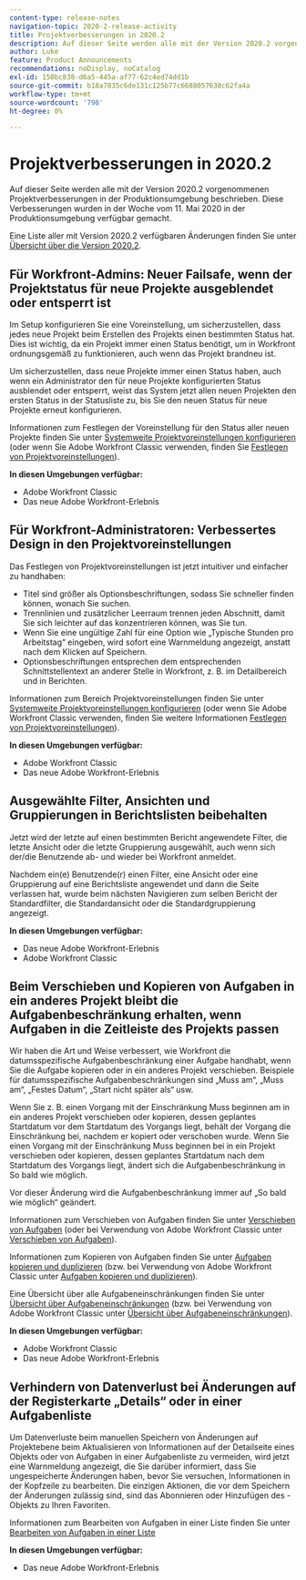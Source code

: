 ```yaml
---
content-type: release-notes
navigation-topic: 2020-2-release-activity
title: Projektverbesserungen in 2020.2
description: Auf dieser Seite werden alle mit der Version 2020.2 vorgenommenen Projektverbesserungen in der Produktionsumgebung beschrieben. Diese Verbesserungen wurden in der Woche vom 11. Mai 2020 in der Produktionsumgebung verfügbar gemacht.
author: Luke
feature: Product Announcements
recommendations: noDisplay, noCatalog
exl-id: 150bc838-d6a5-445a-af77-62c4ed74dd1b
source-git-commit: b18a7835c6de131c125b77c6688057638c62fa4a
workflow-type: tm+mt
source-wordcount: '798'
ht-degree: 0%

---
```


# Projektverbesserungen in 2020.2

Auf dieser Seite werden alle mit der Version 2020.2 vorgenommenen Projektverbesserungen in der Produktionsumgebung beschrieben. Diese Verbesserungen wurden in der Woche vom 11. Mai 2020 in der Produktionsumgebung verfügbar gemacht.

Eine Liste aller mit Version 2020.2 verfügbaren Änderungen finden Sie unter [Übersicht über die Version 2020.2](../../../product-announcements/product-releases/2020.2.-release-activity/2020-2-release-overview.md).

## Für Workfront-Admins: Neuer Failsafe, wenn der Projektstatus für neue Projekte ausgeblendet oder entsperrt ist

Im Setup konfigurieren Sie eine Voreinstellung, um sicherzustellen, dass jedes neue Projekt beim Erstellen des Projekts einen bestimmten Status hat. Dies ist wichtig, da ein Projekt immer einen Status benötigt, um in Workfront ordnungsgemäß zu funktionieren, auch wenn das Projekt brandneu ist.

Um sicherzustellen, dass neue Projekte immer einen Status haben, auch wenn ein Administrator den für neue Projekte konfigurierten Status ausblendet oder entsperrt, weist das System jetzt allen neuen Projekten den ersten Status in der Statusliste zu, bis Sie den neuen Status für neue Projekte erneut konfigurieren.

Informationen zum Festlegen der Voreinstellung für den Status aller neuen Projekte finden Sie unter [Systemweite Projektvoreinstellungen konfigurieren](../../../administration-and-setup/set-up-workfront/configure-system-defaults/set-project-preferences.md) (oder wenn Sie Adobe Workfront Classic verwenden, finden Sie [Festlegen von Projektvoreinstellungen](https://experienceleague.adobe.com/en/docs/workfront/using/home)).

**In diesen Umgebungen verfügbar:**

* Adobe Workfront Classic
* Das neue Adobe Workfront-Erlebnis

## Für Workfront-Administratoren: Verbessertes Design in den Projektvoreinstellungen

Das Festlegen von Projektvoreinstellungen ist jetzt intuitiver und einfacher zu handhaben:

* Titel sind größer als Optionsbeschriftungen, sodass Sie schneller finden können, wonach Sie suchen.
* Trennlinien und zusätzlicher Leerraum trennen jeden Abschnitt, damit Sie sich leichter auf das konzentrieren können, was Sie tun.
* Wenn Sie eine ungültige Zahl für eine Option wie „Typische Stunden pro Arbeitstag“ eingeben, wird sofort eine Warnmeldung angezeigt, anstatt nach dem Klicken auf Speichern.
* Optionsbeschriftungen entsprechen dem entsprechenden Schnittstellentext an anderer Stelle in Workfront, z. B. im Detailbereich und in Berichten.

Informationen zum Bereich Projektvoreinstellungen finden Sie unter [Systemweite Projektvoreinstellungen konfigurieren](../../../administration-and-setup/set-up-workfront/configure-system-defaults/set-project-preferences.md) (oder wenn Sie Adobe Workfront Classic verwenden, finden Sie weitere Informationen [Festlegen von Projektvoreinstellungen](https://experienceleague.adobe.com/en/docs/workfront/using/home)).

**In diesen Umgebungen verfügbar:**

* Adobe Workfront Classic
* Das neue Adobe Workfront-Erlebnis

## Ausgewählte Filter, Ansichten und Gruppierungen in Berichtslisten beibehalten

Jetzt wird der letzte auf einen bestimmten Bericht angewendete Filter, die letzte Ansicht oder die letzte Gruppierung ausgewählt, auch wenn sich der/die Benutzende ab- und wieder bei Workfront anmeldet.

Nachdem ein(e) Benutzende(r) einen Filter, eine Ansicht oder eine Gruppierung auf eine Berichtsliste angewendet und dann die Seite verlassen hat, wurde beim nächsten Navigieren zum selben Bericht der Standardfilter, die Standardansicht oder die Standardgruppierung angezeigt.

**In diesen Umgebungen verfügbar:**

* Das neue Adobe Workfront-Erlebnis
* Adobe Workfront Classic

## Beim Verschieben und Kopieren von Aufgaben in ein anderes Projekt bleibt die Aufgabenbeschränkung erhalten, wenn Aufgaben in die Zeitleiste des Projekts passen

Wir haben die Art und Weise verbessert, wie Workfront die datumsspezifische Aufgabenbeschränkung einer Aufgabe handhabt, wenn Sie die Aufgabe kopieren oder in ein anderes Projekt verschieben. Beispiele für datumsspezifische Aufgabenbeschränkungen sind „Muss am“, „Muss am“, „Festes Datum“, „Start nicht später als“ usw.

Wenn Sie z. B. einen Vorgang mit der Einschränkung Muss beginnen am in ein anderes Projekt verschieben oder kopieren, dessen geplantes Startdatum vor dem Startdatum des Vorgangs liegt, behält der Vorgang die Einschränkung bei, nachdem er kopiert oder verschoben wurde. Wenn Sie einen Vorgang mit der Einschränkung Muss beginnen bei in ein Projekt verschieben oder kopieren, dessen geplantes Startdatum nach dem Startdatum des Vorgangs liegt, ändert sich die Aufgabenbeschränkung in So bald wie möglich.

Vor dieser Änderung wird die Aufgabenbeschränkung immer auf „So bald wie möglich“ geändert.

Informationen zum Verschieben von Aufgaben finden Sie unter [Verschieben von Aufgaben](../../../manage-work/tasks/manage-tasks/move-tasks.md) (oder bei Verwendung von Adobe Workfront Classic unter [Verschieben von Aufgaben](https://experienceleague.adobe.com/en/docs/workfront/using/home)).

Informationen zum Kopieren von Aufgaben finden Sie unter [Aufgaben kopieren und duplizieren](../../../manage-work/tasks/manage-tasks/copy-and-duplicate-tasks.md) (bzw. bei Verwendung von Adobe Workfront Classic unter [Aufgaben kopieren und duplizieren](https://experienceleague.adobe.com/en/docs/workfront/using/home)).

Eine Übersicht über alle Aufgabeneinschränkungen finden Sie unter [Übersicht über Aufgabeneinschränkungen](../../../manage-work/tasks/task-constraints/task-constraint-overview.md) (bzw. bei Verwendung von Adobe Workfront Classic unter [Übersicht über Aufgabeneinschränkungen](https://experienceleague.adobe.com/en/docs/workfront/using/home)).

**In diesen Umgebungen verfügbar:**

* Adobe Workfront Classic
* Das neue Adobe Workfront-Erlebnis

## Verhindern von Datenverlust bei Änderungen auf der Registerkarte „Details“ oder in einer Aufgabenliste

Um Datenverluste beim manuellen Speichern von Änderungen auf Projektebene beim Aktualisieren von Informationen auf der Detailseite eines Objekts oder von Aufgaben in einer Aufgabenliste zu vermeiden, wird jetzt eine Warnmeldung angezeigt, die Sie darüber informiert, dass Sie ungespeicherte Änderungen haben, bevor Sie versuchen, Informationen in der Kopfzeile zu bearbeiten. Die einzigen Aktionen, die vor dem Speichern der Änderungen zulässig sind, sind das Abonnieren oder Hinzufügen des -Objekts zu Ihren Favoriten.

Informationen zum Bearbeiten von Aufgaben in einer Liste finden Sie unter [Bearbeiten von Aufgaben in einer Liste](../../../manage-work/tasks/manage-tasks/edit-tasks-in-a-list.md)

**In diesen Umgebungen verfügbar:**

* Das neue Adobe Workfront-Erlebnis

